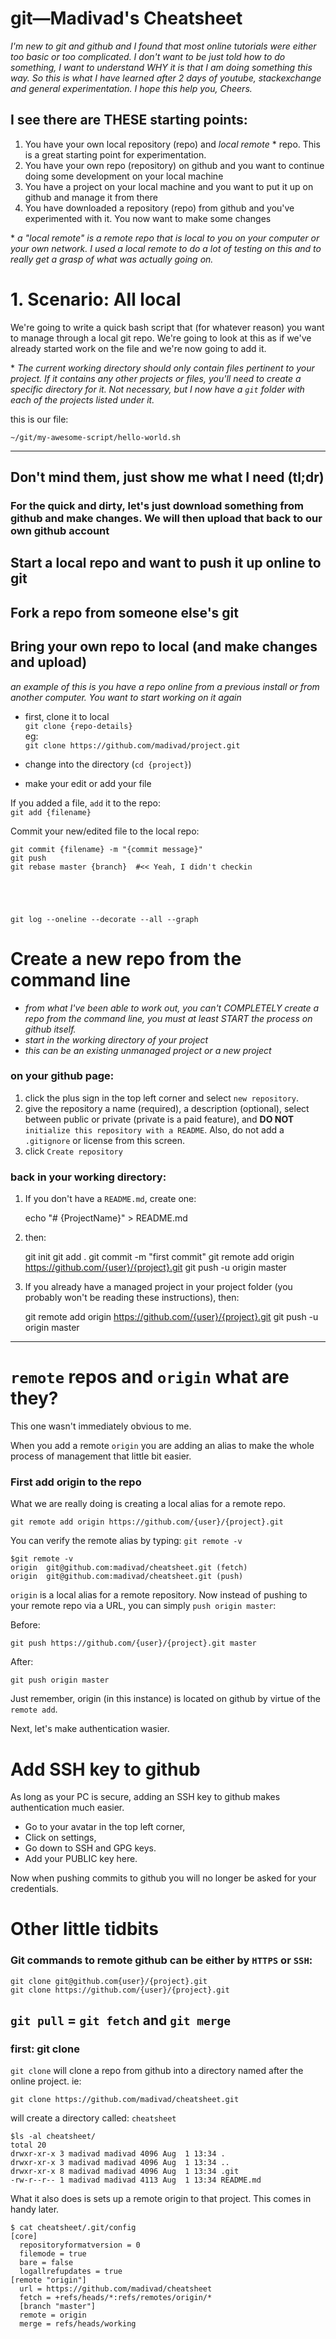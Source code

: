 # git—Madivad's Cheatsheet
*I'm new to git and github and I found that most online tutorials were either too basic or too complicated. I don't want to be just told how to do something, I want to understand WHY it is that I am doing something this way. So this is what I have learned after 2 days of youtube, stackexchange and general experimentation. I hope this help you, Cheers.*

## I see there are THESE starting points:
1. You have your own local repository (repo) and *local remote* \* repo. This is a great starting point for experimentation.
1. You have your own repo (repository) on github and you want to continue doing some development on your local machine
1. You have a project on your local machine and you want to put it up on github and manage it from there
1. You have downloaded a repository (repo) from github and you've experimented with it. You now want to make some changes

\* *a "local remote" is a remote repo that is local to you on your computer or your own network. I used a local remote to do a lot of testing on this and to really get a grasp of what was actually going on.*

# 1. Scenario: All local
We're going to write a quick bash script that (for whatever reason) you want to manage through a local git repo. We're going to look at this as if we've already started work on the file and we're now going to add it.

\* *The current working directory should only contain files pertinent to your project. If it contains any other projects or files, you'll need to create a specific directory for it. Not necessary, but I now have a `git` folder with each of the projects listed under it.*

this is our file:

    ~/git/my-awesome-script/hello-world.sh

----

## Don't mind them, just show me what I need (tl;dr)
### For the quick and dirty, let's just download something from github and make changes. We will then upload that back to our own github account

## Start a local repo and want to push it up online to git
## Fork a repo from someone else's git
## Bring your own repo to local (and make changes and upload)
*an example of this is you have a repo online from a previous install or from another computer. You want to start working on it again*
* first, clone it to local  
`git clone {repo-details}`  
eg:  
`git clone https://github.com/madivad/project.git`

* change into the directory (`cd {project}`)
* make your edit or add your file

If you added a file, `add` it to the repo:  
`git add {filename}`

Commit your new/edited file to the local repo:  

    git commit {filename} -m "{commit message}"
    git push
    git rebase master {branch}  #<< Yeah, I didn't checkin





    git log --oneline --decorate --all --graph

# Create a new repo from the command line
* *from what I've been able to work out, you can't COMPLETELY create a repo from the command line, you must at least START the process on github itself.*
* *start in the working directory of your project*
* *this can be an existing unmanaged project or a new project*

### on your github page:
1. click the plus sign in the top left corner and select `new repository`.
1. give the repository a name (required), a description (optional), select between public or private (private is a paid feature), and **DO NOT** `initialize this repository with a README`. Also, do not add a `.gitignore` or license from this screen.
1. click `Create repository`

### back in your working directory:

1. If you don't have a `README.md`, create one:

    echo "# {ProjectName}" > README.md

2. then:


    git init
    git add .
    git commit -m "first commit"
    git remote add origin https://github.com/{user}/{project}.git
    git push -u origin master

3. If you already have a managed project in your project folder (you probably won't be reading these instructions), then:


    git remote add origin https://github.com/{user}/{project}.git
    git push -u origin master

---

# `remote` repos and `origin` what are they?
This one wasn't immediately obvious to me.

When you add a remote `origin` you are adding an alias to make the whole process of management that little bit easier.

### First add origin to the repo
What we are really doing is creating a local alias for a remote repo.

    git remote add origin https://github.com/{user}/{project}.git

You can verify the remote alias by typing: `git remote -v`

    $git remote -v
    origin	git@github.com:madivad/cheatsheet.git (fetch)
    origin	git@github.com:madivad/cheatsheet.git (push)


`origin` is a local alias for a remote repository. Now instead of pushing to your remote repo via a URL, you can simply `push origin master`:

Before:

    git push https://github.com/{user}/{project}.git master

After:

    git push origin master

Just remember, origin (in this instance) is located on github by virtue of the `remote add`.

Next, let's make authentication wasier.

# Add SSH key to github
As long as your PC is secure, adding an SSH key to github makes authentication much easier.

* Go to your avatar in the top left corner,
* Click on settings,  
* Go down to SSH and GPG keys.
* Add your PUBLIC key here.

Now when pushing commits to github you will no longer be asked for your credentials.

# Other little tidbits
### Git commands to remote github can be either by `HTTPS` or `SSH`:

    git clone git@github.com{user}/{project}.git
    git clone https://github.com/{user}/{project}.git

## `git pull` = `git fetch` and `git merge`
### first: git clone
`git clone` will clone a repo from github into a directory named after the online project. ie:

    git clone https://github.com/madivad/cheatsheet.git

will create a directory called: `cheatsheet`

    $ls -al cheatsheet/
    total 20
    drwxr-xr-x 3 madivad madivad 4096 Aug  1 13:34 .
    drwxr-xr-x 3 madivad madivad 4096 Aug  1 13:34 ..
    drwxr-xr-x 8 madivad madivad 4096 Aug  1 13:34 .git
    -rw-r--r-- 1 madivad madivad 4113 Aug  1 13:34 README.md

What it also does is sets up a remote origin to that project. This comes in handy later.

    $ cat cheatsheet/.git/config
    [core]
      repositoryformatversion = 0
      filemode = true
      bare = false
      logallrefupdates = true
    [remote "origin"]
      url = https://github.com/madivad/cheatsheet
      fetch = +refs/heads/*:refs/remotes/origin/*
      [branch "master"]
      remote = origin
      merge = refs/heads/working
